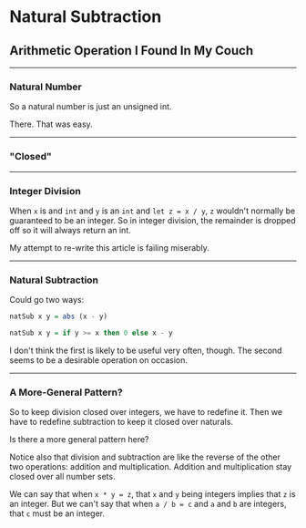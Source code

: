 # Natural Subtraction

## Arithmetic Operation I Found In My Couch

---

### Natural Number

So a natural number is just an unsigned int.

There. That was easy.

---

### "Closed"

---

### Integer Division

When `x` is and `int` and `y` is an `int` and `let z = x / y`, `z` wouldn't normally be guaranteed to be an integer. So in integer division, the remainder is dropped off so it will always return an int.

My attempt to re-write this article is failing miserably.

---

### Natural Subtraction

Could go two ways:

```haskell
natSub x y = abs (x - y)
```

```haskell
natSub x y = if y >= x then 0 else x - y
```

I don't think the first is likely to be useful very often, though. The second seems to be a desirable operation on occasion.

---

### A More-General Pattern?

So to keep division closed over integers, we have to redefine it. Then we have to redefine subtraction to keep it closed over naturals.

Is there a more general pattern here?

Notice also that division and subtraction are like the reverse of the other two operations: addition and multiplication. Addition and multiplication stay closed over all number sets.

We can say that when `x * y = z`, that `x` and `y` being integers implies that `z` is an integer. But we can't say that when `a / b = c` and `a` and `b` are integers, that `c` must be an integer.

<disqus>
